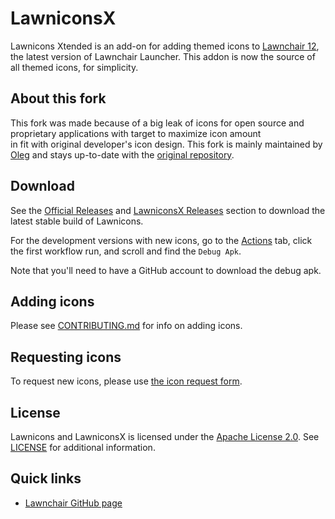# LawniconsX
Lawnicons Xtended is an add-on for adding themed icons to [Lawnchair 12](https://github.com/LawnchairLauncher/lawnchair), the latest version of Lawnchair Launcher.
This addon is now the source of all themed icons, for simplicity.

## About this fork
This fork was made because of a big leak of icons for open source and proprietary applications with target to maximize icon amount  
in fit with original developer's icon design.
This fork is mainly maintained by [Oleg](https://github.com/olegvbal) and stays up-to-date with the [original repository](https://github.com/LawnchairLauncher/lawnicons).

## Download
See the [Official Releases](https://github.com/LawnchairLauncher/lawnicons/releases) and [LawniconsX Releases](https://github.com/s4velyeva/lawnicons/releases) section to download the latest stable build of Lawnicons.

For the development versions with new icons, go to the [Actions](https://github.com/LawnchairLauncher/lawnicons/actions) tab,
click the first workflow run, and scroll and find the `Debug Apk`.

Note that you'll need to have a GitHub account to download the debug apk.

## Adding icons
Please see [CONTRIBUTING.md](CONTRIBUTING.md) for info on adding icons.

## Requesting icons
To request new icons, please use [the icon request form](https://forms.gle/Fx8vZAiWdW1Tyjo57).

## License
Lawnicons and LawniconsX is licensed under the [Apache License 2.0](https://www.apache.org/licenses/LICENSE-2.0). See [LICENSE](LICENSE) for additional information.

## Quick links
* [Lawnchair GitHub page](https://github.com/LawnchairLauncher/lawnchair)

